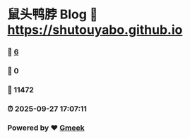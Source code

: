 # 鼠头鸭脖 Blog :link: https://shutouyabo.github.io 
### :page_facing_up: [6](https://shutouyabo.github.io/tag.html) 
### :speech_balloon: 0 
### :hibiscus: 11472 
### :alarm_clock: 2025-09-27 17:07:11 
### Powered by :heart: [Gmeek](https://github.com/Meekdai/Gmeek)

